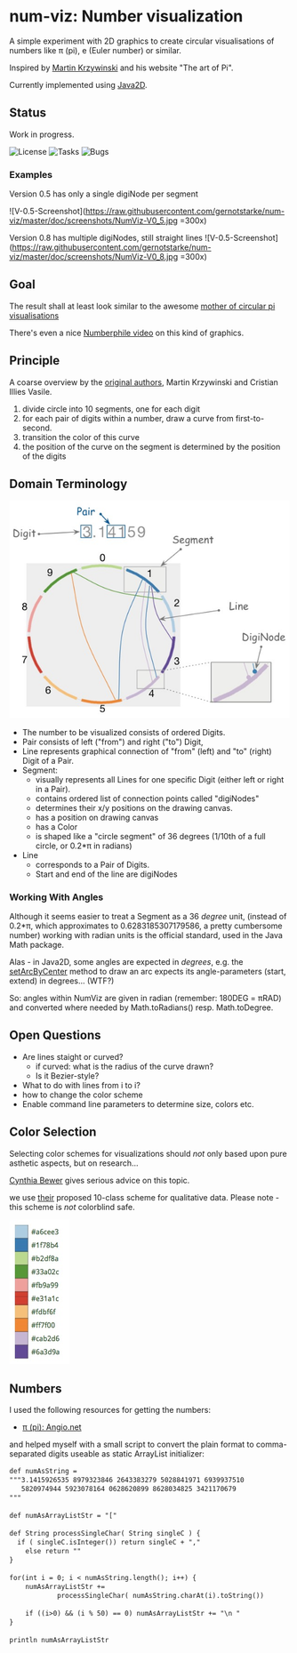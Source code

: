 # num-viz: Number visualization 
A simple experiment with 2D graphics to create circular visualisations of numbers
like &#960; (pi), e (Euler number) or similar.

Inspired by [Martin Krzywinski](http://mkweb.bcgsc.ca/pi/art/method.mhtml) and his
website "The art of Pi".

Currently implemented using [Java2D](https://docs.oracle.com/javase/tutorial/2d/).

## Status
Work in progress. 

![License](https://img.shields.io/github/license/gernotstarke/num-viz.svg)
![Tasks](https://img.shields.io/github/issues/gernotstarke/num-viz.svg)
![Bugs](https://badge.waffle.io/gernotstarke/num-viz.svg?label=bug&title=Bugs)

###  Examples
Version 0.5 has only a single digiNode per segment

![V-0.5-Screenshot](https://raw.githubusercontent.com/gernotstarke/num-viz/master/doc/screenshots/NumViz-V0_5.jpg =300x)

Version 0.8 has multiple digiNodes, still straight lines
![V-0.5-Screenshot](https://raw.githubusercontent.com/gernotstarke/num-viz/master/doc/screenshots/NumViz-V0_8.jpg =300x)


## Goal
The result shall at least look similar to the awesome [mother of circular pi visualisations](http://thecreatorsproject.vice.com/blog/visualising-the-infinite-data-of-pie)

There's even a nice [Numberphile video](https://www.youtube.com/watch?v=NPoj8lk9Fo4) on this kind of graphics.


## Principle

A coarse overview by the [original authors](http://mkweb.bcgsc.ca/pi/art/method.mhtml),
Martin Krzywinski and Cristian Illies Vasile.

1. divide circle into 10 segments, one for each digit
2. for each pair of digits within a number, draw a curve from first-to-second.
3. transition the color of this curve
4. the position of the curve on the segment is determined by the position of the digits


## Domain Terminology

![number visualization domain](numviz-domain.jpg)

* The number to be visualized consists of ordered Digits.
* Pair consists of left ("from") and right ("to") Digit,
* Line represents graphical connection of "from" (left) and "to" (right) Digit of a Pair.
* Segment:
  * visually represents all Lines for one specific Digit (either left or right in a Pair).
  * contains ordered list of connection points called "digiNodes" 
  * determines their x/y positions on the drawing canvas.
  * has a position on drawing canvas
  * has a Color
  * is shaped like a "circle segment" of 36 degrees (1/10th of a full circle,
  or 0.2*&#960; in radians)
* Line
  * corresponds to a Pair of Digits.
  * Start and end of the line are digiNodes

### Working With Angles
Although it seems easier to treat a Segment as a 36 *degree* unit, 
(instead of 0.2*&#960;, which approximates to 0.6283185307179586, 
a pretty cumbersome number)
working with radian units is the official standard, 
used in the Java Math package.

Alas - in Java2D, some angles are expected in *degrees*, e.g. the
[setArcByCenter](https://docs.oracle.com/javase/8/docs/api/java/awt/geom/Arc2D.html#setArcByCenter-double-double-double-double-double-int-) method to
draw an arc expects its angle-parameters (start, extend) in degrees... (WTF?)

So: angles within NumViz are given in radian (remember: 180DEG = &#960;RAD)
and converted where needed by Math.toRadians() resp. Math.toDegree.


## Open Questions
* Are lines staight or curved?
  * if curved: what is the radius of the curve drawn?
  * Is it Bezier-style?
* What to do with lines from i to i?
* how to change the color scheme
* Enable command line parameters to determine size, colors etc.



## Color Selection
 
 Selecting color schemes for visualizations should *not* only based
upon pure asthetic aspects, but on research...

[Cynthia Bewer](http://colorbrewer2.org/) gives serious advice on this topic.  

we use [their](http://colorbrewer2.org/?type=qualitative&scheme=Paired&n=10) proposed 10-class scheme for qualitative data.
Please note - this scheme is *not* colorblind safe.

![ColorBrewer Scheme](./ColorBrewer10ClassScheme.jpg) 

## Numbers
I used the following resources for getting the numbers:

* [&#960; (pi): Angio.net](http://www.angio.net/pi/digits.html)

and helped myself with a small script to convert the plain format to
comma-separated digits useable as static ArrayList initializer:

    def numAsString =
    """3.1415926535 8979323846 2643383279 5028841971 6939937510
       5820974944 5923078164 0628620899 8628034825 3421170679
    """

    def numAsArrayListStr = "["

    def String processSingleChar( String singleC ) {
      if ( singleC.isInteger()) return singleC + ","
        else return ""
    }

    for(int i = 0; i < numAsString.length(); i++) {
        numAsArrayListStr +=
                processSingleChar( numAsString.charAt(i).toString())

        if ((i>0) && (i % 50) == 0) numAsArrayListStr += "\n "
    }

    println numAsArrayListStr


